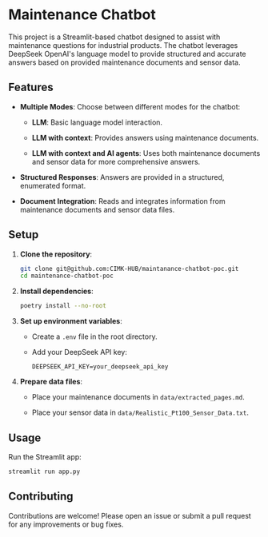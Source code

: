 
# Maintenance Chatbot

This project is a Streamlit-based chatbot designed to assist with maintenance questions for industrial products. The chatbot leverages DeepSeek OpenAI's language model to provide structured and accurate answers based on provided maintenance documents and sensor data.

## Features

- **Multiple Modes**: Choose between different modes for the chatbot:

  - **LLM**: Basic language model interaction.
  
  - **LLM with context**: Provides answers using maintenance documents.
  
  - **LLM with context and AI agents**: Uses both maintenance documents and sensor data for more comprehensive answers.
  
- **Structured Responses**: Answers are provided in a structured, enumerated format.

- **Document Integration**: Reads and integrates information from maintenance documents and sensor data files.


## Setup

1. **Clone the repository**:

    ```bash
    git clone git@github.com:CIMK-HUB/maintanance-chatbot-poc.git
    cd maintenance-chatbot-poc
    ```

2. **Install dependencies**:

    ```bash
    poetry install --no-root
    ```

3. **Set up environment variables**:

    - Create a `.env` file in the root directory.
    
    - Add your DeepSeek API key:
        ```
        DEEPSEEK_API_KEY=your_deepseek_api_key
        ```

4. **Prepare data files**:

    - Place your maintenance documents in `data/extracted_pages.md`.
    
    - Place your sensor data in `data/Realistic_Pt100_Sensor_Data.txt`.


## Usage
Run the Streamlit app:

```bash
streamlit run app.py
```

## Contributing

Contributions are welcome! Please open an issue or submit a pull request for any improvements or bug fixes.